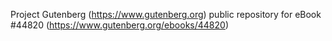 Project Gutenberg (https://www.gutenberg.org) public repository for eBook #44820 (https://www.gutenberg.org/ebooks/44820)
